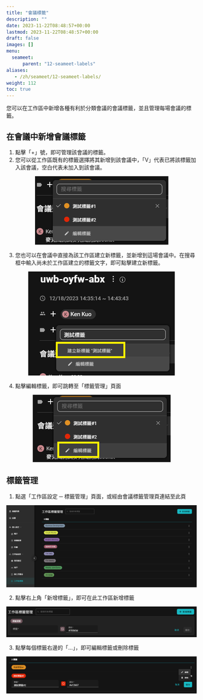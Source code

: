 ```yaml
---
title: "會議標籤"
description: ""
date: 2023-11-22T08:48:57+00:00
lastmod: 2023-11-22T08:48:57+00:00
draft: false
images: []
menu:
  seameet:
      parent: "12-seameet-labels"
aliases:
   - /zh/seameet/12-seameet-labels/
weight: 112
toc: true
---
```


您可以在工作區中新增各種有利於分類會議的會議標籤，並且管理每場會議的標籤。

## 在會議中新增會議標籤
1. 點擊「+」號，即可管理該會議的標籤。
2. 您可以從工作區既有的標籤選擇將其新增到該會議中，「V」代表已將該標籤加入該會議，空白代表未加入到該會議。

<center>
<img src="/images/seameet-zh/SeaMeet編輯會議標籤.png" alt="SeaMeet編輯會議標籤"/>
</center>

3. 您也可以在會議中直接為該工作區建立新標籤，並新增到這場會議中。在搜尋框中輸入尚未於工作區建立的標籤文字，即可點擊建立新標籤。

<center>
<img src="/images/seameet-zh/SeaMeet新增會議標籤.png" alt="SeaMeet新增會議標籤"/>
</center>

4. 點擊編輯標籤，即可跳轉至「標籤管理」頁面

<center>
<img src="/images/seameet-zh/SeaMeet標籤管理.png" alt="SeaMeet標籤管理"/>
</center>


## 標籤管理
1. 點選「工作區設定 ─ 標籤管理」頁面，或經由會議標籤管理頁連結至此頁

<center>
<img src="/images/seameet-zh/SeaMeet工作區設定標籤.png" alt="SeaMeet工作區設定標籤"/>
</center>

2. 點擊右上角「新增標籤」，即可在此工作區新增標籤

<center>
<img src="/images/seameet-zh/SeaMeet工作區新增標籤.png" alt="SeaMeet工作區新增標籤"/>
</center>

3. 點擊每個標籤右邊的「...」，即可編輯標籤或刪除標籤

<center>
<img src="/images/seameet-zh/SeaMeet工作區編輯和刪除標籤.png" alt="SeaMeet工作區編輯和刪除標籤"/>
</center>
